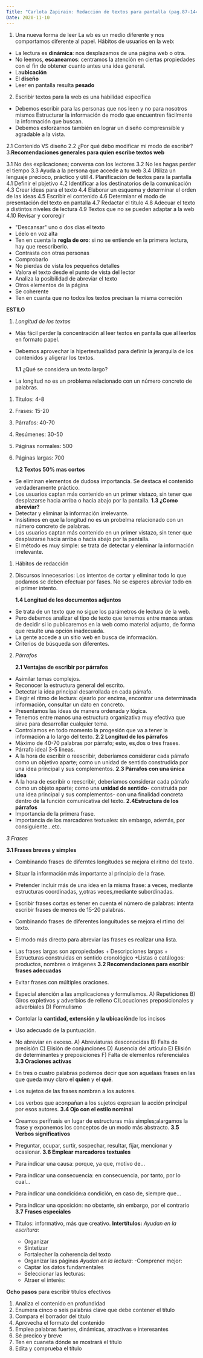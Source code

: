 ```yaml
---
Title: "Carlota Zapirain: Redacción de textos para pantalla (pag.87-144) y eSTILO (PAG.145-214) IVAP (2014)"
Date: 2020-11-10
---
```


1. Una nueva forma de leer
La wb es un medio diferente y nos comportamos diferente al papel.
Hábitos de usuarios en la web:
- La lectura es **dinámica**: nos desplazamos de una página web o otra.
- No leemos, **escaneamos**: centramos la atención en ciertas propiedades con el fin de obtener cuanto antes una idea general.
- La**ubicación**
- El **diseño**   
- Leer en pantalla resulta **pesado**

2. Escribir textos para la web es una habilidad específica
- Debemos escribir para las personas que nos leen y no para nosotros mismos
Estructurar la información de modo que encuentren fácilmente la información que buscan.
- Debemos esforzarnos también en lograr un diseño compresnsible y agradable a la vista. 

2.1 Contenido VS diseño
2.2 ¿Por qué debo modificar mi modo de escribir?
3.**Recomendaciones generales para quien escribe textos web**

3.1 No des explicaciones; conversa con los lectores
3.2 No les hagas perder el tiempo
3.3 Ayuda a la persona que accede a tu web
3.4 Utiliza un lenguaje precioco, práctico y útil 
4. Planificación de textos para la pantalla
4.1 Definir el pbjetivo
4.2 Identificar a los destinatorios de la comunicación 
4.3 Crear ideas para el texto
4.4 Elaborar un esquema y determinar el orden de las ideas
4.5 Escribir el contenido
4.6 Determianr el modo de presentación del texto en pantalla 
4.7 Redactar el título
4.8 Adecuar el texto a distintos niveles de lectura
4.9 Textos que no se pueden adaptar a la web
4.10 Revisar y cororegir 
+ "Descansar" uno o dos días el texto 
+ Léelo en voz alta
+ Ten en cuenta la **regla de oro**: si no se entiende en la primera lectura, hay que reescriberlo.
+ Contrasta con otras personas
+ Comprobarlo
+ No pierdas de vista los pequeños detalles
+ Valora el texto desde el punto de vista del lector
+ Analiza la posibilidad de abreviar el texto
+ Otros elementos de la página
+ Se coherente
+ Ten en cuanta que no todos los textos precisan la misma correción



 **ESTILO**

1. _Longitud de los textos_

+ Más fácil perder la concentración al leer textos en pantalla que al leerlos en formato papel.
+ Debemos aprovechar la hipertextualidad para definir la jerarquila de los contenidos y aligerar los textos.
   
    **1.1** ¿Qué se considera un texto largo?
+ La longitud no es un problema relacionado con un número concreto de palabras.
1. Titulos: 4-8
2. Frases: 15-20
3. Párrafos: 40-70
4. Resúmenes: 30-50
5. Páginas normales: 500
6. Páginas largas: 700

    **1.2 Textos 50% mas cortos**
+ Se eliminan elementos de dudosa importancia.
Se destaca el contenido verdaderamente práctico.
+ Los usuarios captan más contenido en un primer vistazo, sin tener que desplazarse hacia arriba o hacia abajo por la pantalla.
    **1.3 ¿Como abreviar?**
+ Detectar y eliminar la información irrelevante.
+ Insistimos en que la longitud no es un probelma relacionado con un número concreto de palabras.
+ Los usuarios captan más contenido en un primer vistazo, sin tener que desplazarse hacia arriba o hacia abajo por la pantalla. 
+ El método es muy simple: se trata de detectar y eleminar la información irrelevante.
1. Hábitos de redacción
2. Discursos innecesarios: Los intentos de cortar y eliminar todo lo que podamos se deben efectuar por fases. No se esperes abreviar todo en el primer intento. 

    **1.4 Longitud de los documentos adjuntos**
+ Se trata de un texto que no sigue los parámetros de lectura de la web.
+ Pero debemos analizar el tipo de texto que tenemos entre manos antes de decidir si lo publicaremos en la web como material adjunto, de forma que resulte una opción inadecuada. 
+ La gente accede a un sitio web en busca de información.
+ Criterios de búsqueda son diferentes.

2. _Párrafos_

    **2.1 Ventajas de escribir por párrafos**
+ Asimilar temas complejos.
+ Reconocer la estructura general del escrito.
+ Detectar la idea principal desarrollada en cada párrafo. 
+ Elegir el ritmo de lectura: ojearlo por encima, encontrar una determinada información, consultar un dato en concreto. 
+ Presentamos las ideas de manera ordenada y lógica.
+ Tenemos entre manos una estructura organizativa muy efectiva que sirve para desarrollar cualquier tema. 
+ Controlamos en todo momento la progesión que va a tener la información a lo largo del texto.
    **2.2 Longitud de los párrafos**
+ Máximo de 40-70 palabras por párrafo; esto, es,dos o tres frases. 
+ Párrafo ideal 3-5 lineas.
+ A la hora de escribir o reescribir, deberíamos considerar cada párrafo como un objetivo aparte; como un unidad de sentido construdida por una idea principal y sus complementos.
    **2.3 Párrafos con una única idea**
+ A la hora de escribir o reescribir, deberiamos considerar cada párrafo como un objeto aparte; como una **unidad de sentido**- construida por una idea principal y sus complementos- con una finalidad concreta dentro de la función comunicativa del texto.
    **2.4Estructura de los párrafos**
+ Importancia de la primera frase.
+ Importancia de los marcadores textuales: sin embargo, además, por consiguiente...etc. 

_3.Frases_

   **3.1 Frases breves y simples**

+ Combinando frases de diferntes longitudes se mejora el ritmo del texto.
+ Situar la información más importante al principio de la frase. 
+ Pretender incluir más de una idea en la misma frase: a veces, mediante estructuras coordinadas, y,otras veces,mediante subordinadas.
+ Escribir frases cortas es tener en cuenta el número de palabras: intenta escribir frases de menos de 15-20 palabras.
+ Combinando frases de diferentes longuitudes se mejora el rtimo del texto.
+ El modo más directo para abreviar las frases es realizar una lista.
+ Las frases largas son apropiedades
        + Descripciones largas
        + Estructuras construidas en sentido cronológico
        +Listas o catálogos: productos, nombres o imágenes
    **3.2 Recomendaciones para escribir frases adecuadas**

+ Evitar frases con múltiples oraciones. 
+ Especial atención a las amplicaciones y formulismos. 
        A) Repeticiones
        B) Giros expletivos y adverbios de relleno
        C)Locuciones preposicionales y adverbiales
        D) Formulismo
+ Contolar la **cantidad, extensión y la ubicación**de los incisos
+ Uso adecuado de la puntuación. 
+ No abreviar en exceso. 
        A) Abreviaturas desconocidas
        B) Falta de precisión
        C) Elisión de conjunciones
        D) Ausencia del artículo
        E) Elisión de determinantes y preposiciones
        F) Falta de elementos referenciales
    **3.3 Oraciones activas**
+ En tres o cuatro palabras podemos decir que son aquelaas frases en las que queda muy claro el **quien** y el **qué**.
+ Los sujetos de las frases nombran a los autores.
+ Los verbos que aconpañan a los sujetos expresan la acción principal por esos autores.
    **3.4 Ojo con el estilo nominal**
+ Creamos perífrasis en lugar de estructuras más simples;alargamos la frase y exponemos los conceptos de un modo más abstracto.
    **3.5 Verbos significativos**
 + Preguntar, ocupar, surtir, sospechar, resultar, fijar, mencionar y ocasionar.
    **3.6 Emplear marcadores textuales**
+ Para indicar una causa: porque, ya que, motivo de... 
+ Para indicar una consecuencia: en consecuencia, por tanto, por lo cual...
+ Para indicar una condición:a condición, en caso de, siempre que...
+ Para indicar una oposición: no obstante, sin embargo, por el contrario
    **3.7 Frases especiales**
+ Titulos: informativo, más que creativo. 
**Intertítulos:**
_Ayudan en la escritura_:
    - Organizar
    - Sintetizar
    - Fortalecher la coherencia del texto
    - Organizar las páginas
_Ayudan en la lectura_:
    -Comprener mejor:
    - Captar los datos fundamentales 
    - Seleccionar las lecturas:
    - Atraer el interés:

**Ocho pasos** para escribir títulos efectivos 
1. Analiza el contenido en profundidad
2. Enumera cinco o seis palabras clave que debe contener el título
3. Compara el borrador del titulo
4. Aprovecha el formato del contenido
5. Emplea palabras fuertes, dinámicas, atractivas e interesantes
6. Sé precico y breve
7. Ten en cuaneta dónde se mostrará el título
8. Edita y comprueba el título 